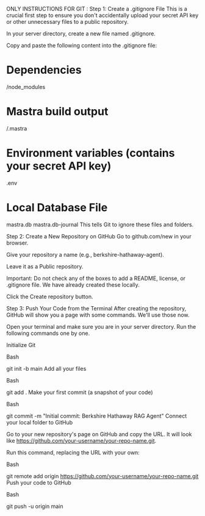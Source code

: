 ONLY INSTRUCTIONS FOR GIT :
Step 1: Create a .gitignore File
This is a crucial first step to ensure you don't accidentally upload your secret API key or other unnecessary files to a public repository.

In your server directory, create a new file named .gitignore.

Copy and paste the following content into the .gitignore file:

# Dependencies
/node_modules

# Mastra build output
/.mastra

# Environment variables (contains your secret API key)
.env

# Local Database File
mastra.db
mastra.db-journal
This tells Git to ignore these files and folders.

Step 2: Create a New Repository on GitHub
Go to github.com/new in your browser.

Give your repository a name (e.g., berkshire-hathaway-agent).

Leave it as a Public repository.

Important: Do not check any of the boxes to add a README, license, or .gitignore file. We have already created these locally.

Click the Create repository button.

Step 3: Push Your Code from the Terminal
After creating the repository, GitHub will show you a page with some commands. We'll use those now.

Open your terminal and make sure you are in your server directory. Run the following commands one by one.

Initialize Git

Bash

git init -b main
Add all your files

Bash

git add .
Make your first commit (a snapshot of your code)

Bash

git commit -m "Initial commit: Berkshire Hathaway RAG Agent"
Connect your local folder to GitHub

Go to your new repository's page on GitHub and copy the URL. It will look like https://github.com/your-username/your-repo-name.git.

Run this command, replacing the URL with your own:

Bash

git remote add origin https://github.com/your-username/your-repo-name.git
Push your code to GitHub

Bash

git push -u origin main
